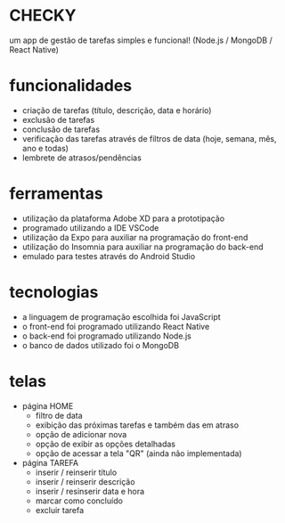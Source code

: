 # CHECKY
um app de gestão de tarefas simples e funcional!
(Node.js / MongoDB / React Native)

# funcionalidades
- criação de tarefas (título, descrição, data e horário)
- exclusão de tarefas
- conclusão de tarefas
- verificação das tarefas através de filtros de data (hoje, semana, mês, ano e todas)
- lembrete de atrasos/pendências

# ferramentas
- utilização da plataforma Adobe XD para a prototipação
- programado utilizando a IDE VSCode
- utilização da Expo para auxiliar na programação do front-end
- utilização do Insomnia para auxiliar na programação do back-end
- emulado para testes através do Android Studio

# tecnologias
- a linguagem de programação escolhida foi JavaScript
- o front-end foi programado utilizando React Native
- o back-end foi programado utilizando Node.js
- o banco de dados utilizado foi o MongoDB

# telas
- página HOME
  - filtro de data
  - exibição das próximas tarefas e também das em atraso
  - opção de adicionar nova
  - opção de exibir as opções detalhadas
  - opção de acessar a tela "QR" (ainda não implementada)
- página TAREFA
  - inserir / reinserir título
  - inserir / reinserir descrição
  - inserir / resinserir data e hora
  - marcar como concluído
  - excluir tarefa
  
